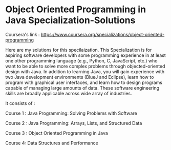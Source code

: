 # Object Oriented Programming in Java Specialization-Solutions
Coursera's link : https://www.coursera.org/specializations/object-oriented-programming 

Here are my solutions for this specilaization. This Specialization is for aspiring software developers with some programming experience in at least one other programming language (e.g., Python, C, JavaScript, etc.) who want to be able to solve more complex problems through objected-oriented design with Java. In addition to learning Java, you will gain experience with two Java development environments (BlueJ and Eclipse), learn how to program with graphical user interfaces, and learn how to design programs capable of managing large amounts of data. These software engineering skills are broadly applicable across wide array of industries.

It consists of : 

Course 1 : Java Programming: Solving Problems with Software

Course 2 : Java Programming: Arrays, Lists, and Structured Data

Course 3 : Object Oriented Programming in Java

Course 4:  Data Structures and Performance
  
